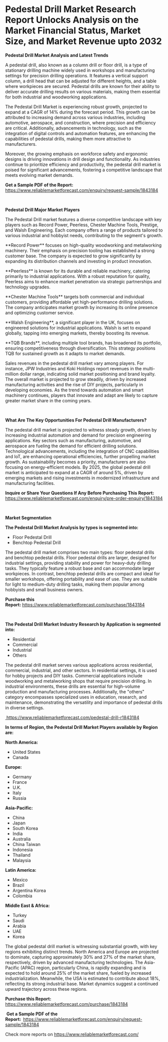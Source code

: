 <p><h1>Pedestal Drill Market Research Report Unlocks Analysis on the Market Financial Status, Market Size, and Market Revenue upto 2032</h1></p><p><strong>Pedestal Drill Market Analysis and Latest Trends</strong></p>
<p><p>A pedestal drill, also known as a column drill or floor drill, is a type of stationary drilling machine widely used in workshops and manufacturing settings for precision drilling operations. It features a vertical support column, a drill head that can be adjusted for different heights, and a table where workpieces are secured. Pedestal drills are known for their ability to deliver accurate drilling results on various materials, making them essential for both industrial and woodworking applications.</p><p>The Pedestal Drill Market is experiencing robust growth, projected to expand at a CAGR of 14% during the forecast period. This growth can be attributed to increasing demand across various industries, including automotive, aerospace, and construction, where precision and efficiency are critical. Additionally, advancements in technology, such as the integration of digital controls and automation features, are enhancing the capabilities of pedestal drills, making them more attractive to manufacturers.</p><p>Moreover, the growing emphasis on workforce safety and ergonomic designs is driving innovations in drill design and functionality. As industries continue to prioritize efficiency and productivity, the pedestal drill market is poised for significant advancements, fostering a competitive landscape that meets evolving market demands.</p></p>
<p><strong>Get a Sample PDF of the Report:&nbsp;</strong> <a href="https://www.reliablemarketforecast.com/enquiry/request-sample/1843184?utm_campaign=3197&utm_medium=2&utm_source=Github&utm_content=ia&utm_term=11042025&utm_id=pedestal-drill">https://www.reliablemarketforecast.com/enquiry/request-sample/1843184</a></p>
<p>&nbsp;</p>
<p><strong>Pedestal Drill Major Market Players</strong></p>
<p><p>The Pedestal Drill market features a diverse competitive landscape with key players such as Record Power, Peerless, Chester Machine Tools, Prestige, and Walsh Engineering. Each company offers a range of products tailored to various industrial and hobbyist needs, contributing to the segment's growth.</p><p>**Record Power** focuses on high-quality woodworking and metalworking machinery. Their emphasis on precision tooling has established a strong customer base. The company is expected to grow significantly by expanding its distribution channels and investing in product innovation.</p><p>**Peerless** is known for its durable and reliable machinery, catering primarily to industrial applications. With a robust reputation for quality, Peerless aims to enhance market penetration via strategic partnerships and technology upgrades.</p><p>**Chester Machine Tools** targets both commercial and individual customers, providing affordable yet high-performance drilling solutions. The company anticipates market growth by increasing its online presence and optimizing customer service.</p><p>**Walsh Engineering**, a significant player in the UK, focuses on engineered solutions for industrial applications. Walsh is set to expand globally, tapping into emerging markets, thereby boosting its revenue.</p><p>**TQB Brands**, including multiple tool brands, has broadened its portfolio, ensuring competitiveness through diversification. This strategy positions TQB for sustained growth as it adapts to market demands.</p><p>Sales revenues in the pedestal drill market vary among players. For instance, JPW Industries and Koki Holdings report revenues in the multi-million dollar range, indicating solid market positioning and brand loyalty. The overall market is projected to grow steadily, driven by increased manufacturing activities and the rise of DIY projects, particularly in developing economies. As the trend towards automation and smart machinery continues, players that innovate and adapt are likely to capture greater market share in the coming years.</p></p>
<p>&nbsp;</p>
<p><strong>What Are The Key Opportunities For Pedestal Drill Manufacturers?</strong></p>
<p><p>The pedestal drill market is projected to witness steady growth, driven by increasing industrial automation and demand for precision engineering applications. Key sectors such as manufacturing, automotive, and aerospace are fueling the demand for efficient drilling solutions. Technological advancements, including the integration of CNC capabilities and IoT, are enhancing operational efficiencies, further propelling market growth. As sustainability becomes a priority, manufacturers are also focusing on energy-efficient models. By 2025, the global pedestal drill market is anticipated to expand at a CAGR of around 5%, driven by emerging markets and rising investments in modernized infrastructure and manufacturing facilities.</p></p>
<p><strong>Inquire or Share Your Questions If Any Before Purchasing This Report:</strong> <a href="https://www.reliablemarketforecast.com/enquiry/pre-order-enquiry/1843184?utm_campaign=3197&utm_medium=2&utm_source=Github&utm_content=ia&utm_term=11042025&utm_id=pedestal-drill">https://www.reliablemarketforecast.com/enquiry/pre-order-enquiry/1843184</a></p>
<p>&nbsp;</p>
<p><strong>Market Segmentation</strong></p>
<p><strong>The Pedestal Drill Market Analysis by types is segmented into:</strong></p>
<p><ul><li>Floor Pedestal Drill</li><li>Benchtop Pedestal Drill</li></ul></p>
<p><p>The pedestal drill market comprises two main types: floor pedestal drills and benchtop pedestal drills. Floor pedestal drills are larger, designed for industrial settings, providing stability and power for heavy-duty drilling tasks. They typically feature a robust base and can accommodate larger workpieces. In contrast, benchtop pedestal drills are compact and ideal for smaller workshops, offering portability and ease of use. They are suitable for light to medium-duty drilling tasks, making them popular among hobbyists and small business owners.</p></p>
<p><strong>Purchase this Report:&nbsp;</strong><a href="https://www.reliablemarketforecast.com/purchase/1843184?utm_campaign=3197&utm_medium=2&utm_source=Github&utm_content=ia&utm_term=11042025&utm_id=pedestal-drill">https://www.reliablemarketforecast.com/purchase/1843184</a></p>
<p>&nbsp;</p>
<p><strong>The Pedestal Drill Market Industry Research by Application is segmented into:</strong></p>
<p><ul><li>Residential</li><li>Commercial</li><li>Industrial</li><li>Others</li></ul></p>
<p><p>The pedestal drill market serves various applications across residential, commercial, industrial, and other sectors. In residential settings, it is used for hobby projects and DIY tasks. Commercial applications include woodworking and metalworking shops that require precision drilling. In industrial environments, these drills are essential for high-volume production and manufacturing processes. Additionally, the "others" category encompasses specialized uses in education, research, and maintenance, demonstrating the versatility and importance of pedestal drills in diverse settings.</p></p>
<p><a href="https://www.reliablemarketforecast.com/pedestal-drill-r1843184?utm_campaign=3197&utm_medium=2&utm_source=Github&utm_content=ia&utm_term=11042025&utm_id=pedestal-drill">&nbsp;https://www.reliablemarketforecast.com/pedestal-drill-r1843184</a></p>
<p><strong>In terms of Region, the Pedestal Drill Market Players available by Region are:</strong></p>
<p>
    <p> <strong> North America: </strong>
        <ul>
            <li>United States</li>
            <li>Canada</li>
        </ul>
        </p> 
    <p> <strong> Europe: </strong>
        <ul>
            <li>Germany</li>
            <li>France</li>
            <li>U.K.</li>
            <li>Italy</li>
            <li>Russia</li>
        </ul>
        </p> 
    <p> <strong> Asia-Pacific: </strong>
        <ul>
            <li>China</li>
            <li>Japan</li>
            <li>South Korea</li>
            <li>India</li>
            <li>Australia</li>
            <li>China Taiwan</li>
            <li>Indonesia</li>
            <li>Thailand</li>
            <li>Malaysia</li>
        </ul>
        </p> 
    <p> <strong> Latin America: </strong>
        <ul>
            <li>Mexico</li>
            <li>Brazil</li>
            <li>Argentina Korea</li>
            <li>Colombia</li>
        </ul>
        </p> 
    <p> <strong> Middle East & Africa: </strong>
        <ul>
            <li>Turkey</li>
            <li>Saudi</li>
            <li>Arabia</li>
            <li>UAE</li>
            <li>Korea</li>
        </ul>
    </p>
    </p>
<p><p>The global pedestal drill market is witnessing substantial growth, with key regions exhibiting distinct trends. North America and Europe are projected to dominate, capturing approximately 30% and 27% of the market share, respectively, driven by advanced manufacturing technologies. The Asia-Pacific (APAC) region, particularly China, is rapidly expanding and is expected to hold around 25% of the market share, fueled by increased industrialization. Meanwhile, the USA is estimated to contribute about 18%, reflecting its strong industrial base. Market dynamics suggest a continued upward trajectory across these regions.</p></p>
<p><strong>Purchase this Report: </strong><a href="https://www.reliablemarketforecast.com/purchase/1843184?utm_campaign=3197&utm_medium=2&utm_source=Github&utm_content=ia&utm_term=11042025&utm_id=pedestal-drill">https://www.reliablemarketforecast.com/purchase/1843184</a></p>
<p>&nbsp;<strong>Get a Sample PDF of the Report:&nbsp;&nbsp;</strong><a href="https://www.reliablemarketforecast.com/enquiry/request-sample/1843184?utm_campaign=3197&utm_medium=2&utm_source=Github&utm_content=ia&utm_term=11042025&utm_id=pedestal-drill">https://www.reliablemarketforecast.com/enquiry/request-sample/1843184</a></p>
<p><strong></strong></p>
<p>Check more reports on <a href="https://www.reliablemarketforecast.com/?utm_campaign=3197&utm_medium=2&utm_source=Github&utm_content=ia&utm_term=11042025&utm_id=pedestal-drill">https://www.reliablemarketforecast.com/</a></p>